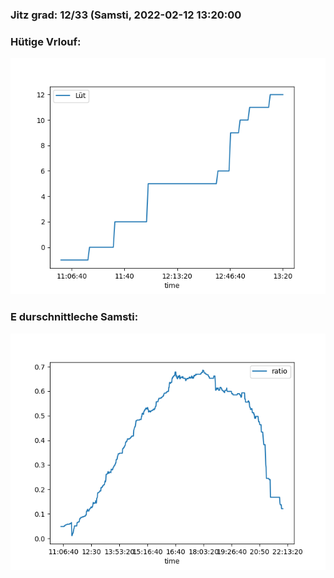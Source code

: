 ### Jitz grad: 12/33 (Samsti, 2022-02-12 13:20:00

### Hütige Vrlouf:
![Graph](Today.png)

### E durschnittleche Samsti:
![Graph](Samsti.png)